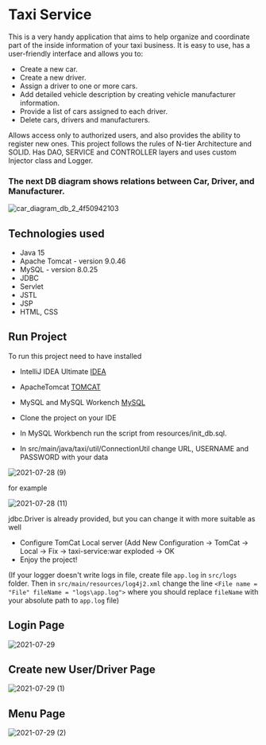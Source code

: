 # Taxi Service
This is a very handy application that aims to help organize and coordinate part of the inside information of your taxi business.
It is easy to use, has a user-friendly interface and allows you to:
- Create a new car.
- Create a new driver.
- Assign a driver to one or more cars.
- Add detailed vehicle description by creating vehicle manufacturer information.
- Provide a list of cars assigned to each driver.
- Delete cars, drivers and manufacturers.

Allows access only to authorized users, and also provides the ability to register new ones.
This project follows the rules of N-tier Architecture and SOLID. Has DAO, SERVICE and CONTROLLER layers and uses custom Injector class and Logger.
### The next DB diagram shows relations between Car, Driver, and Manufacturer.
![car_diagram_db_2_4f50942103](https://user-images.githubusercontent.com/83809337/127296817-e1af8215-1819-49ed-ba0a-6526e71e6542.png)

## Technologies used
- Java 15
- Apache Tomcat - version 9.0.46
- MySQL - version 8.0.25
- JDBC
- Servlet
- JSTL
- JSP
- HTML, CSS

## Run Project
To run this project need to have installed
- IntelliJ IDEA Ultimate [IDEA](https://www.jetbrains.com/idea/download/#section=windows)
- ApacheTomcat [TOMCAT](https://tomcat.apache.org/download-90.cgi)
- MySQL and MySQL Workench [MySQL](https://www.mysql.com/downloads/)

- Clone the project on your IDE
- In MySQL Workbench run the script from resources/init_db.sql.
- In src/main/java/taxi/util/ConnectionUtil change URL, USERNAME and PASSWORD with your data

![2021-07-28 (9)](https://user-images.githubusercontent.com/83809337/127299771-25ceddd3-305a-4108-86ae-f0fe9acc8a69.png)

for example

![2021-07-28 (11)](https://user-images.githubusercontent.com/83809337/127303479-19989d70-b625-4d08-ac82-4620d7a8ef5f.png)


jdbc.Driver is already provided, but you can change it with more suitable as well

- Configure TomCat Local server (Add New Configuration -> TomCat -> Local -> Fix -> taxi-service:war exploded -> OK
- Enjoy the project!


(If your logger doesn't write logs in file, create file `app.log` in `src/logs` folder.
Then in `src/main/resources/log4j2.xml` change the line `<File name = "File" fileName = "logs\app.log">`
where you should replace `fileName` with your absolute path to `app.log` file)
## Login Page
![2021-07-29](https://user-images.githubusercontent.com/83809337/127461892-60bfc0c5-7f67-4f7e-bda5-2e71a568c2ed.png)
## Create new User/Driver Page
![2021-07-29 (1)](https://user-images.githubusercontent.com/83809337/127461072-e37faff8-43b7-412e-be51-59769b22fe68.png)
## Menu Page
![2021-07-29 (2)](https://user-images.githubusercontent.com/83809337/127460904-ad69c8f9-5d7d-4d35-8795-ae64982dba23.png)


